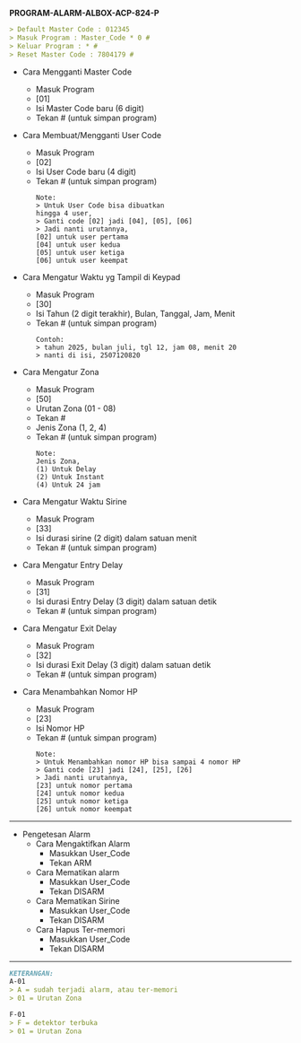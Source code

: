 **PROGRAM-ALARM-ALBOX-ACP-824-P**
```markdown
> Default Master Code : 012345
> Masuk Program : Master_Code * 0 #
> Keluar Program : * #
> Reset Master Code : 7804179 #
```
- Cara Mengganti Master Code
  - Masuk Program
  - [01]
  - Isi Master Code baru (6 digit)
  - Tekan # (untuk simpan program)
    
- Cara Membuat/Mengganti User Code
  - Masuk Program
  - [02]
  - Isi User Code baru (4 digit)
  - Tekan # (untuk simpan program)
    ```
    Note:
    > Untuk User Code bisa dibuatkan
    hingga 4 user,
    > Ganti code [02] jadi [04], [05], [06]
    > Jadi nanti urutannya,
    [02] untuk user pertama
    [04] untuk user kedua
    [05] untuk user ketiga
    [06] untuk user keempat
    ```
    
- Cara Mengatur Waktu yg Tampil di Keypad
  - Masuk Program
  - [30]
  - Isi Tahun (2 digit terakhir), Bulan, Tanggal, Jam, Menit
  - Tekan # (untuk simpan program)
    ```
    Contoh:
    > tahun 2025, bulan juli, tgl 12, jam 08, menit 20
    > nanti di isi, 2507120820
    ```
    
- Cara Mengatur Zona
  - Masuk Program
  - [50]
  - Urutan Zona (01 - 08)
  - Tekan #
  - Jenis Zona (1, 2, 4)
  - Tekan # (untuk simpan program)
    ```
    Note:
    Jenis Zona,
    (1) Untuk Delay
    (2) Untuk Instant
    (4) Untuk 24 jam
    ```
- Cara Mengatur Waktu Sirine
  - Masuk Program
  - [33]
  - Isi durasi sirine (2 digit) dalam satuan menit
  - Tekan # (untuk simpan program)

- Cara Mengatur Entry Delay
  - Masuk Program
  - [31]
  - Isi durasi Entry Delay (3 digit) dalam satuan detik
  - Tekan # (untuk simpan program)

- Cara Mengatur Exit Delay
  - Masuk Program
  - [32]
  - Isi durasi Exit Delay (3 digit) dalam satuan detik
  - Tekan # (untuk simpan program)

- Cara Menambahkan Nomor HP
  - Masuk Program
  - [23]
  - Isi Nomor HP
  - Tekan # (untuk simpan program)
    ```
    Note:
    > Untuk Menambahkan nomor HP bisa sampai 4 nomor HP
    > Ganti code [23] jadi [24], [25], [26]
    > Jadi nanti urutannya,
    [23] untuk nomor pertama
    [24] untuk nomor kedua
    [25] untuk nomor ketiga
    [26] untuk nomor keempat
    ```
---
- Pengetesan Alarm
  - Cara Mengaktifkan Alarm
    - Masukkan User_Code
    - Tekan ARM
  - Cara Mematikan alarm
    - Masukkan User_Code
    - Tekan DISARM
  - Cara Mematikan Sirine
    - Masukkan User_Code
    - Tekan DISARM
  - Cara Hapus Ter-memori
    - Masukkan User_Code
    - Tekan DISARM
---
```markdown
KETERANGAN:
A-01
> A = sudah terjadi alarm, atau ter-memori
> 01 = Urutan Zona

F-01
> F = detektor terbuka
> 01 = Urutan Zona
```
